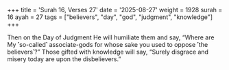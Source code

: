 +++
title = 'Surah 16, Verses 27'
date = '2025-08-27'
weight = 1928
surah = 16
ayah = 27
tags = ["believers", "day", "god", "judgment", "knowledge"]
+++

Then on the Day of Judgment He will humiliate them and say, “Where are My ˹so-called˺ associate-gods for whose sake you used to oppose ˹the believers˺?” Those gifted with knowledge will say, “Surely disgrace and misery today are upon the disbelievers.”